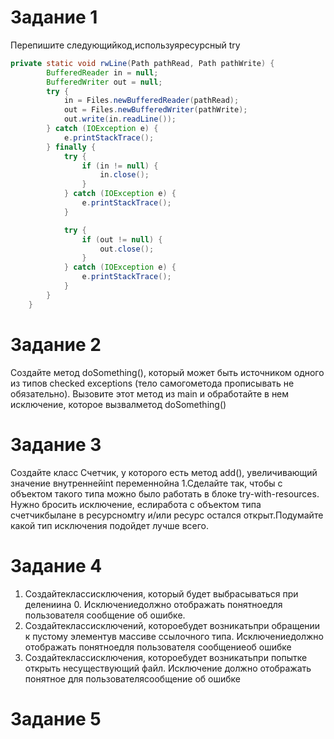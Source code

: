 # Задание 1

Перепишите следующийкод,используяресурсный try

```java
private static void rwLine(Path pathRead, Path pathWrite) {
        BufferedReader in = null;
        BufferedWriter out = null;
        try {
            in = Files.newBufferedReader(pathRead);
            out = Files.newBufferedWriter(pathWrite);
            out.write(in.readLine());
        } catch (IOException e) {
            e.printStackTrace();
        } finally {
            try {
                if (in != null) {
                    in.close();
                }
            } catch (IOException e) {
                e.printStackTrace();
            }

            try {
                if (out != null) {
                    out.close();
                }
            } catch (IOException e) {
                e.printStackTrace();
            }
        }
    }
```
# Задание 2

Создайте метод doSomething(), который может быть источником одного из
типов checked exceptions (тело самогометода прописывать не обязательно).
Вызовите этот метод из main и обработайте в нем исключение, которое
вызвалметод doSomething()

# Задание 3

Создайте класс Счетчик, у которого есть метод add(), увеличивающий
значение внутреннейint переменнойна 1.Сделайте так, чтобы с объектом
такого типа можно было работать в блоке try-with-resources. Нужно бросить
исключение, еслиработа с объектом типа счетчикбылане в ресурсномtry
и/или ресурс остался открыт.Подумайте какой тип исключения подойдет
лучше всего.

# Задание 4 

1. Создайтеклассисключения, который будет выбрасываться при делениина 0. 
Исключениедолжно отображать понятноедля пользователя сообщение
об ошибке.
2. Создайтеклассисключений, котороебудет возникатьпри обращении к
пустому элементув массиве ссылочного типа. Исключениедолжно
отображать понятноедля пользователя сообщениеоб ошибке
3. Создайтеклассисключения, котороебудет возникатьпри попытке открыть
несуществующий файл. Исключение должно отображать понятное для
пользователясообщение об ошибке

# Задание 5
